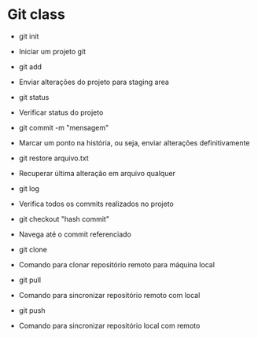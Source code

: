 # Git class

* git init
- Iniciar um projeto git

* git add
- Enviar alterações do projeto para staging area

* git status
- Verificar status do projeto

* git commit -m "mensagem"
- Marcar um  ponto na história, ou seja, enviar alterações definitivamente

* git restore arquivo.txt
- Recuperar última alteração em arquivo qualquer

* git log
- Verifica todos os commits realizados no projeto

* git checkout "hash commit"
- Navega até o commit referenciado

* git clone
- Comando para clonar repositório remoto para máquina local

* git pull
- Comando para sincronizar repositório remoto com local

* git push
- Comando para sincronizar repositório local com remoto